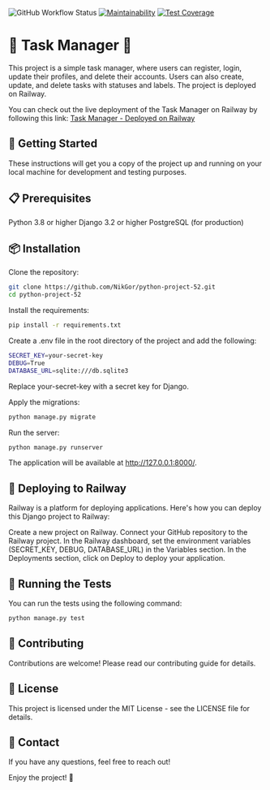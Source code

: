![GitHub Workflow Status](https://github.com/NikGor/python-project-52/actions/workflows/python-app.yml/badge.svg)
[![Maintainability](https://api.codeclimate.com/v1/badges/c50951bb34435f5411b2/maintainability)](https://codeclimate.com/github/NikGor/python-project-52/maintainability)
[![Test Coverage](https://api.codeclimate.com/v1/badges/c50951bb34435f5411b2/test_coverage)](https://codeclimate.com/github/NikGor/python-project-52/test_coverage)

# 🌟 Task Manager 🌟
This project is a simple task manager, where users can register, login, update their profiles, and delete their 
accounts. Users can also create, update, and delete tasks with statuses and labels. The project is deployed on Railway.

You can check out the live deployment of the Task Manager on Railway by following this link: [Task Manager - Deployed on Railway](https://python-project-52-production.up.railway.app/)


## 🚀 Getting Started

These instructions will get you a copy of the project up and running on your local machine for development and testing purposes.

## 📋 Prerequisites

Python 3.8 or higher
Django 3.2 or higher
PostgreSQL (for production)

## 📦 Installation

Clone the repository:
``` bash
git clone https://github.com/NikGor/python-project-52.git
cd python-project-52
```
Install the requirements:
``` bash
pip install -r requirements.txt
```

Create a .env file in the root directory of the project and add the following:

``` bash
SECRET_KEY=your-secret-key
DEBUG=True
DATABASE_URL=sqlite:///db.sqlite3

```
Replace your-secret-key with a secret key for Django.

Apply the migrations:
``` bash
python manage.py migrate
```

Run the server:

``` bash
python manage.py runserver
```

The application will be available at http://127.0.0.1:8000/.

## 🚄 Deploying to Railway

Railway is a platform for deploying applications. Here's how you can deploy this Django project to Railway:

Create a new project on Railway.
Connect your GitHub repository to the Railway project.
In the Railway dashboard, set the environment variables (SECRET_KEY, DEBUG, DATABASE_URL) in the Variables section.
In the Deployments section, click on Deploy to deploy your application.

## 🧪 Running the Tests

You can run the tests using the following command:

``` bash
python manage.py test
```

## 🙌 Contributing
Contributions are welcome! Please read our contributing guide for details.

## 📃 License
This project is licensed under the MIT License - see the LICENSE file for details.

## 📧 Contact
If you have any questions, feel free to reach out!

Enjoy the project! 🎉